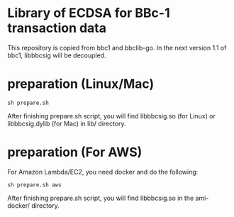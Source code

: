 Library of ECDSA for BBc-1 transaction data
====
This repository is copied from bbc1 and bbclib-go.
In the next version 1.1 of bbc1, libbbcsig will be decoupled.

# preparation (Linux/Mac)
```
sh prepare.sh
```
After finishing prepare.sh script, you will find libbbcsig.so (for Linux) or libbbcsig.dylib (for Mac) in lib/ directory.

# preparation (For AWS)
For Amazon Lambda/EC2, you need docker and do the following:
```
sh prepare.sh aws
```
After finishing prepare.sh script, you will find libbbcsig.so in the ami-docker/ directory.

